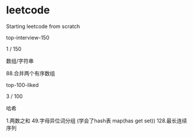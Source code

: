 # leetcode
Starting leetcode from scratch

top-interview-150

1 / 150

数组/字符串

88.合并两个有序数组

top-100-liked

3 / 100

哈希

1.两数之和
49.字母异位词分组 (学会了hash表 map(has get set))
128.最长连续序列